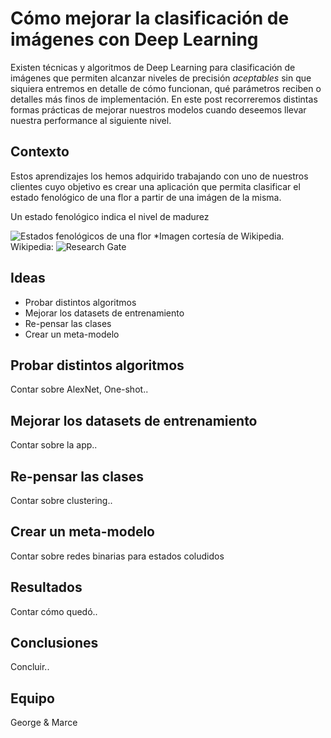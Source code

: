# Cómo mejorar la clasificación de imágenes con Deep Learning

Existen técnicas y algoritmos de Deep Learning para clasificación de imágenes que permiten alcanzar niveles de precisión *aceptables* sin que siquiera entremos en detalle de cómo funcionan, qué parámetros reciben o detalles más finos de implementación. En este post recorreremos distintas formas prácticas de mejorar nuestros modelos cuando deseemos llevar nuestra performance al siguiente nivel.

## Contexto

Estos aprendizajes los hemos adquirido trabajando con uno de nuestros clientes cuyo objetivo es crear una aplicación que permita clasificar el estado fenológico de una flor a partir de una imágen de la misma.

Un estado fenológico indica el nivel de madurez 

![Estados fenológicos de una flor](https://github.com/marcelofelman/case-studies/blob/master/images/1-estados-fenologicos.png?raw=true)
*Imagen cortesía de Wikipedia. Wikipedia: ![Research Gate](https://wikipedia.com)

## Ideas

+ Probar distintos algoritmos
+ Mejorar los datasets de entrenamiento
+ Re-pensar las clases
+ Crear un meta-modelo

## Probar distintos algoritmos

Contar sobre AlexNet, One-shot..

## Mejorar los datasets de entrenamiento

Contar sobre la app..

## Re-pensar las clases

Contar sobre clustering..

## Crear un meta-modelo

Contar sobre redes binarias para estados coludidos

## Resultados

Contar cómo quedó..

## Conclusiones

Concluir..

## Equipo

George & Marce 